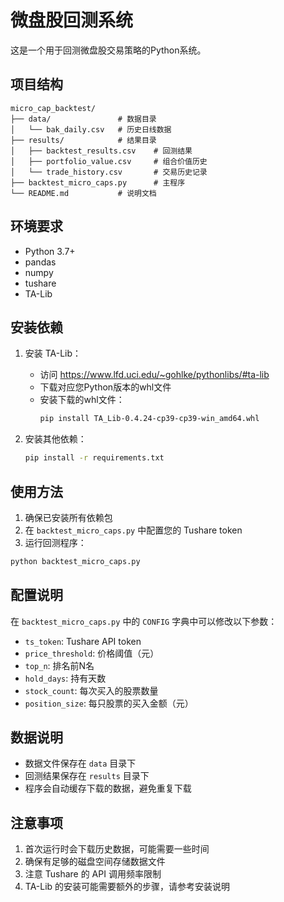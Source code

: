 # 微盘股回测系统

这是一个用于回测微盘股交易策略的Python系统。

## 项目结构

```
micro_cap_backtest/
├── data/               # 数据目录
│   └── bak_daily.csv   # 历史日线数据
├── results/            # 结果目录
│   ├── backtest_results.csv    # 回测结果
│   ├── portfolio_value.csv     # 组合价值历史
│   └── trade_history.csv       # 交易历史记录
├── backtest_micro_caps.py      # 主程序
└── README.md           # 说明文档
```

## 环境要求

- Python 3.7+
- pandas
- numpy
- tushare
- TA-Lib

## 安装依赖

1. 安装 TA-Lib：
   - 访问 https://www.lfd.uci.edu/~gohlke/pythonlibs/#ta-lib
   - 下载对应您Python版本的whl文件
   - 安装下载的whl文件：
     ```bash
     pip install TA_Lib‑0.4.24‑cp39‑cp39‑win_amd64.whl
     ```

2. 安装其他依赖：
   ```bash
   pip install -r requirements.txt
   ```

## 使用方法

1. 确保已安装所有依赖包
2. 在 `backtest_micro_caps.py` 中配置您的 Tushare token
3. 运行回测程序：

```bash
python backtest_micro_caps.py
```

## 配置说明

在 `backtest_micro_caps.py` 中的 `CONFIG` 字典中可以修改以下参数：

- `ts_token`: Tushare API token
- `price_threshold`: 价格阈值（元）
- `top_n`: 排名前N名
- `hold_days`: 持有天数
- `stock_count`: 每次买入的股票数量
- `position_size`: 每只股票的买入金额（元）

## 数据说明

- 数据文件保存在 `data` 目录下
- 回测结果保存在 `results` 目录下
- 程序会自动缓存下载的数据，避免重复下载

## 注意事项

1. 首次运行时会下载历史数据，可能需要一些时间
2. 确保有足够的磁盘空间存储数据文件
3. 注意 Tushare 的 API 调用频率限制
4. TA-Lib 的安装可能需要额外的步骤，请参考安装说明 